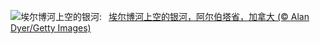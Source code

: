 ![](https://www.bing.com/th?id=OHR.ElbowRiver_ZH-CN9580175593_UHD.jpg&w=1000)埃尔博河上空的银河:&nbsp;&ensp;[埃尔博河上空的银河，阿尔伯塔省，加拿大 (© Alan Dyer/Getty Images)](https://www.bing.com/th?id=OHR.ElbowRiver_ZH-CN9580175593_UHD.jpg)
<br><br/>
